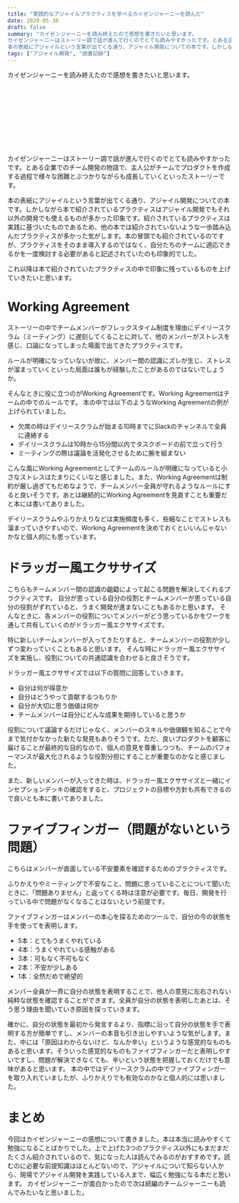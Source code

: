 ```yaml
---
title: "実践的なアジャイルプラクティスを学べるカイゼンジャーニーを読んだ"
date: 2020-05-30
draft: false
summary: "カイゼンジャーニーを読み終えたので感想を書きたいと思います。
カイゼンジャーニーはストーリー調で話が進んで行くのでとても読みやすかったです。とある企業でのチーム開発の物語で、主人公がチームでプロダクトを作成する過程で様々な困難とぶつかりながらも成長していくといったストーリーです。
本の表紙にアジャイルという言葉が出てくる通り、アジャイル開発についての本です。しかしながら本で紹介されているプラクティスはアジャイル開発でもそれ以外の開発でも使えるものが多かった印象です。紹介されているプラクティスは実践に基づいたものであるため、他の本では紹介されていないような一歩踏み込んだプラクティスが多かった気がします。本の冒頭でも紹介されているのですが、プラクティスをそのまま導入するのではなく、自分たちのチームに適応できるかを一度検討する必要があると記述されていたのも印象的でした。"
tags: ["アジャイル開発", "読書記録"]
---
```


カイゼンジャーニーを読み終えたので感想を書きたいと思います。

<div class="iframely-embed"><div class="iframely-responsive" style="height: 140px; padding-bottom: 0;"><a href="https://www.shoeisha.co.jp/book/detail/9784798153346" data-iframely-url="//cdn.iframe.ly/api/iframe?url=https%3A%2F%2Fwww.shoeisha.co.jp%2Fbook%2Fdetail%2F9784798153346&amp;key=f4138e99a45b7791c13d064a4bd791ea"></a></div></div><script async src="//cdn.iframe.ly/embed.js" charset="utf-8"></script>

カイゼンジャーニーはストーリー調で話が進んで行くのでとても読みやすかったです。とある企業でのチーム開発の物語で、主人公がチームでプロダクトを作成する過程で様々な困難とぶつかりながらも成長していくといったストーリーです。

本の表紙にアジャイルという言葉が出てくる通り、アジャイル開発についての本です。しかしながら本で紹介されているプラクティスはアジャイル開発でもそれ以外の開発でも使えるものが多かった印象です。紹介されているプラクティスは実践に基づいたものであるため、他の本では紹介されていないような一歩踏み込んだプラクティスが多かった気がします。本の冒頭でも紹介されているのですが、プラクティスをそのまま導入するのではなく、自分たちのチームに適応できるかを一度検討する必要があると記述されていたのも印象的でした。

これ以降は本で紹介されていたプラクティスの中で印象に残っているものを上げていきたいと思います。

# Working Agreement

ストーリーの中でチームメンバーがフレックスタイム制度を理由にデイリースクラム（ミーティング）に遅刻してくることに対して、他のメンバーがストレスを感じ、口論になってしまった場面で出てきたプラクティスです。

ルールが明確になっていないが故に、メンバー間の認識にズレが生じ、ストレスが溜まっていくといった局面は誰もが経験したことがあるのではないでしょうか。

そんなときに役に立つのがWorking Agreementです。Working Agreementはチームの中でのルールです。
本の中では以下のようなWorking Agreementの例が上げられていました。

- 欠席の時はデイリースクラムが始まる10時までにSlackのチャンネルで全員に連絡する
- デイリースクラムは10時から15分間以内でタスクボードの前で立って行う
- ミーティングの際は議論を活発化させるために腕を組まない

こんな風にWorking Agreementとしてチームのルールが明確になっていると小さなストレスはたまりにくいなと感じました。また、Working Agreementは制約が厳し過ぎてもだめなようで、チームメンバー全員が守れるようなルールにすると良いそうです。あとは継続的にWorking Agreementを見直すことも重要だと本には書いてありました。

デイリースクラムやふりかえりなどは実施頻度も多く、些細なことでストレスも溜まっていきやすいので、Working Agreementを決めておくといいんじゃないかなと個人的にも思っています。

# ドラッガー風エクササイズ

こちらもチームメンバー間の認識の齟齬によって起こる問題を解決してくれるプラクティスです。
自分が思っている自分の役割とチームメンバーが思っている自分の役割がずれていると、うまく開発が進まないこともあるかと思います。
そんなときに、各メンバーの役割についてメンバーがどう思っているかをワークを通して共有していくのがドラッガー風エクササイズです。

特に新しいチームメンバーが入ってきたりすると、チームメンバーの役割が少しずつ変わっていくこともあると思います。
そんな時にドラッガー風エクササイズを実施し、役割についての共通認識を合わせると良さそうです。

ドラッガー風エクササイズでは以下の質問に回答していきます。

- 自分は何が得意か
- 自分はどうやって貢献するつもりか
- 自分が大切に思う価値は何か
- チームメンバーは自分にどんな成果を期待していると思うか

役割について議論するだけじゃなく、メンバーのスキルや価値観を知ることで今まで気付かなかった新たな発見もありそうです。ただ、良いプロダクトを顧客に届けることが最終的な目的なので、個人の意見を尊重しつつも、チームのパフォーマンスが最大化されるような役割分担にすることが重要なのかなと感じました。

また、新しいメンバーが入ってきた時は、ドラッガー風エクササイズと一緒にインセプションデッキの確認をすると、プロジェクトの目標や方針も共有できるので良いとも本に書いてありました。

# ファイブフィンガー（問題がないという問題）

こちらはメンバーが直面している不安要素を確認するためのプラクティスです。

ふりかえりやミーティングで不安なこと、問題に思っていることについて聞いたときに、「問題ありません」と返ってくる時は注意が必要です。毎日、開発を行っている中で問題がなくなることはないという前提です。

ファイブフィンガーはメンバーの本心を探るためのツールで、自分の今の状態を手を使ってを表明します。

- 5本：とてもうまくやれている  
- 4本：うまくやれている感触がある  
- 3本：可もなく不可もなく  
- 2本：不安が少しある  
- 1本：全然だめで絶望的  

メンバー全員が一斉に自分の状態を表明することで、他人の意見に左右されない純粋な状態を確認することができます。全員が自分の状態を表明したあとは、そう思う理由を聞いていき原因を探っていきます。

確かに、自分の状態を最初から発言するより、指標に沿って自分の状態を手で表明する方が簡単ですし、メンバーの本音も引き出しやすいような気がします。また、中には「原因はわからないけど、なんか辛い」というような感覚的なものもあると思います。そういった感覚的なものもファイブフィンガーだと表明しやすいですし、問題が解決できなくても、辛いという状態を把握しておくだけでも意味があると思います。
本の中ではデイリースクラムの中でファイブフィンガーを取り入れていましたが、ふりかえりでも有効なのかなと個人的には思いました。

# まとめ

今回はカイゼンジャーニーの感想について書きました。本は本当に読みやすくて勉強になることばかりでした。上で上げた3つのプラクティス以外にもまだまだたくさん紹介されているので、気になった人は読んでみるのがおすすめです。読むのに必要な前提知識はほとんどないので、アジャイルについて知らない人から、現場でアジャイル開発を実践している人まで、幅広く勉強になる本だと思います。
カイゼンジャーニーが面白かったので次は続編のチームジャーニーも読んでみたいなと思いました。